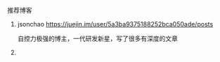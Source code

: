 推荐博客

1. jsonchao https://juejin.im/user/5a3ba9375188252bca050ade/posts

   自控力极强的博主，一代研发新星，写了很多有深度的文章

2.  

